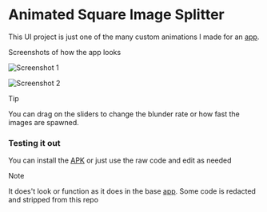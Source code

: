 # Animated Square Image Splitter

This UI project is just one of the many custom animations I made for an [app]([url](https://play.google.com/store/apps/details?id=com.nullinnix.artgpt)). 

Screenshots of how the app looks

![Screenshot 1](![Screenshot_20250209_071627](https://github.com/user-attachments/assets/b3cd67c0-4871-4fe1-b80c-ac3123672329)
)

![Screenshot 2](![Screenshot_20250209_071548](https://github.com/user-attachments/assets/df30ceb1-2609-4fb6-8181-b28d7bafac87)
)

> [!TIP]
> You can drag on the sliders to change the blunder rate or how fast the images are spawned.

### Testing it out
You can install the [APK]([url](https://github.com/PhoenixJatrix/Animated-Square-Image-Splitter/blob/main/app-release.apk)) or just use the raw code and edit as needed

> [!NOTE]
> It does't look or function as it does in the base [app]([url](https://play.google.com/store/apps/details?id=com.nullinnix.artgpt)). Some code is redacted and stripped from this repo
